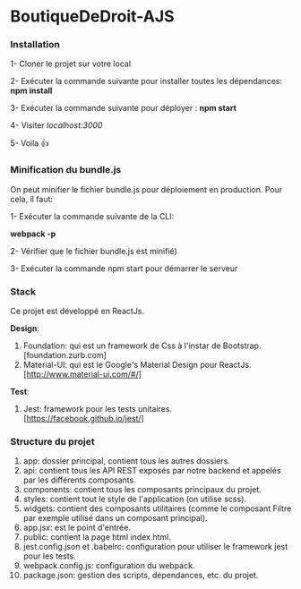 # BoutiqueDeDroit-AJS

### Installation

1- Cloner le projet sur votre local

2- Exécuter la commande suivante pour installer toutes les dépendances: **npm install**

3- Exécuter la commande suivante pour déployer : **npm start**

4- Visiter *localhost:3000*

5- Voila :thumbsup:

### Minification du bundle.js

On peut minifier le fichier bundle.js pour déploiement en production. Pour cela, il faut:

1- Exécuter la commande suivante de la CLI: 

**webpack -p** 

2- Vérifier que le fichier bundle.js est minifié)

3- Exécuter la commande npm start pour démarrer le serveur

### Stack

Ce projet est développé en ReactJs. 

**Design**:

1. Foundation: qui est un framework de Css à l'instar de Bootstrap. [foundation.zurb.com]
2. Material-UI: qui est le Google's Material Design pour ReactJs. [http://www.material-ui.com/#/]

**Test**:

1. Jest: framework pour les tests unitaires. [https://facebook.github.io/jest/]

### Structure du projet

1. app: dossier principal, contient tous les autres dossiers.
2. api: contient tous les API REST exposés par notre backend et appelés par les différents composants.
3. components: contient tous les composants principaux du projet.
3. styles: contient tout le style de l'application (on utilise scss).
4. widgets: contient des composants utilitaires (comme le composant Filtre par exemple utilisé dans un composant principal).
5. app.jsx: est le point d'entrée.
6. public: contient la page html index.html.
7. jest.config.json et .babelrc: configuration pour utiliser le framework jest pour les tests.
8. webpack.config.js: configuration du webpack.
9. package.json: gestion des scripts, dépendances, etc. du projet.
